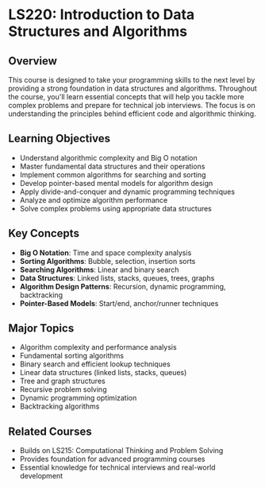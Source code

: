 # LS220: Introduction to Data Structures and Algorithms

## Overview
This course is designed to take your programming skills to the next level by providing a strong foundation in data structures and algorithms. Throughout the course, you'll learn essential concepts that will help you tackle more complex problems and prepare for technical job interviews. The focus is on understanding the principles behind efficient code and algorithmic thinking.

## Learning Objectives
- Understand algorithmic complexity and Big O notation
- Master fundamental data structures and their operations
- Implement common algorithms for searching and sorting
- Develop pointer-based mental models for algorithm design
- Apply divide-and-conquer and dynamic programming techniques
- Analyze and optimize algorithm performance
- Solve complex problems using appropriate data structures

## Key Concepts
- **Big O Notation**: Time and space complexity analysis
- **Sorting Algorithms**: Bubble, selection, insertion sorts
- **Searching Algorithms**: Linear and binary search
- **Data Structures**: Linked lists, stacks, queues, trees, graphs
- **Algorithm Design Patterns**: Recursion, dynamic programming, backtracking
- **Pointer-Based Models**: Start/end, anchor/runner techniques

## Major Topics
- Algorithm complexity and performance analysis
- Fundamental sorting algorithms
- Binary search and efficient lookup techniques
- Linear data structures (linked lists, stacks, queues)
- Tree and graph structures
- Recursive problem solving
- Dynamic programming optimization
- Backtracking algorithms

## Related Courses
- Builds on LS215: Computational Thinking and Problem Solving
- Provides foundation for advanced programming courses
- Essential knowledge for technical interviews and real-world development
